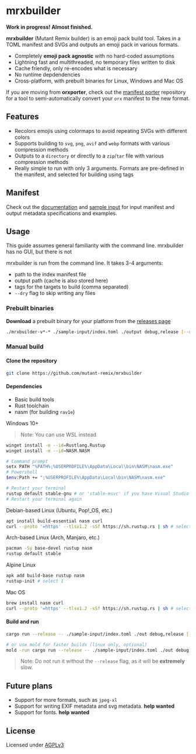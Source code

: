 # mrxbuilder

**Work in progress! Almost finished.**

**mrxbuilder** (Mutant Remix builder) is an emoji pack build tool. Takes in a TOML manifest and SVGs and outputs an emoji pack in various formats.

- Completely **emoji pack agnostic** with no hard-coded assumptions
- Lightning fast and multithreaded, no temporary files written to disk
- Cache friendly, only re-encodes what is necessary
- No runtime depdendencies
- Cross-platform, with prebuilt binaries for Linux, Windows and Mac OS

If you are moving from **orxporter**, check out the [manifest porter](https://github.com/mutant-remix/manifest-porter) repository for a tool to semi-automatically convert your `orx` manifest to the new format.

## Features
- Recolors emojis using colormaps to avoid repeating SVGs with different colors
- Supports building to `svg`, `png`, `avif` and `webp` formats with various compression methods
- Outputs to a `directory` or directly to a `zip`/`tar` file with various compression methods
- Really simple to run with only 3 arguments. Formats are pre-defined in the manifest, and selected for building using tags

## Manifest
Check out the [documentation](./docs) and [sample input](./sample-input) for input manifest and output metadata specifications and examples.

## Usage
This guide assumes general familiarity with the command line. mrxbuilder has no GUI, but there is not

mrxbuilder is run from the command line. It takes 3-4 arguments:
- path to the index manifest file
- output path (cache is also stored here)
- tags for the targets to build (comma separated)
- `--dry` flag to skip writing any files

### Prebuilt binaries
**Download** a prebuilt binary for your platform from the [releases page](https://github.com/mutant-remix/mrxbuilder/releases)

```bash
./mrxbuilder-v*-* ./sample-input/index.toml ./output debug,release [--dry]
```

### Manual build
#### Clone the repository
```bash
git clone https://github.com/mutant-remix/mrxbuilder
```

#### Dependencies
- Basic build tools
- Rust toolchain
- nasm (for building `rav1e`)

Windows 10+
> Note: You can use WSL instead
```bash
winget install -e --id=Rustlang.Rustup
winget install -e --id=NASM.NASM

# Command prompt
setx PATH "%PATH%;%USERPROFILE%\AppData\Local\bin\NASM\nasm.exe"
# Powershell
$env:Path += ";%USERPROFILE%\AppData\Local\bin\NASM\nasm.exe"

# Restart your terminal
rustup default stable-gnu # or 'stable-msvc' if you have Visual Studio
# Restart your terminal again
```

Debian-based Linux (Ubuntu, Pop!_OS, etc.)
```bash
apt install build-essential nasm curl
curl --proto '=https' --tlsv1.2 -sSf https://sh.rustup.rs | sh # select 1
```

Arch-based Linux (Arch, Manjaro, etc.)
```bash
pacman -Sy base-devel rustup nasm
rustup default stable
```

Alpine Linux
```bash
apk add build-base rustup nasm
rustup-init # select 1
```

Mac OS
```bash
brew install nasm curl
curl --proto '=https' --tlsv1.2 -sSf https://sh.rustup.rs | sh # select 1
```

#### Build and run
```bash
cargo run --release -- ./sample-input/index.toml ./out debug,release [--dry]

# or use mold for faster builds (linux only, optional)
mold -run cargo run --release -- ./sample-input/index.toml ./out debug,release [--dry]
```

> Note: Do not run it without the `--release` flag, as it will be **extremely** slow.

## Future plans
- Support for more formats, such as `jpeg-xl`
- Support for writing EXIF metadata and svg metadata. **help wanted**
- Support for fonts. **help wanted**

## License
Licensed under [AGPLv3](./LICENSE)
